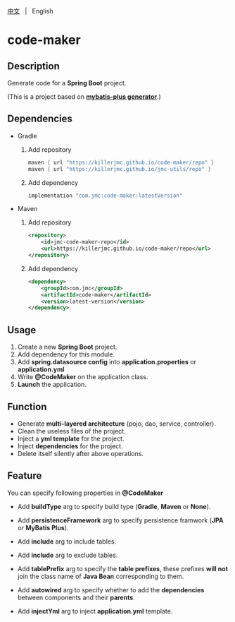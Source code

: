 [中文](README.zh.md) &nbsp; | &nbsp; English

# code-maker



## Description

Generate code for a **Spring Boot** project.

(This is a project based on **[mybatis-plus generator](https://github.com/baomidou/generator)**.)



## Dependencies
+ Gradle

  1. Add repository
      ```groovy
      maven { url "https://killerjmc.github.io/code-maker/repo" }
      maven { url "https://killerjmc.github.io/jmc-utils/repo" }
      ```
      
  2. Add dependency
     ```groovy
     implementation "com.jmc:code-maker:latestVersion"
     ```

     

+ Maven

  1. Add repository
      ```xml
      <repository>
          <id>jmc-code-maker-repo</id>
          <url>https://killerjmc.github.io/code-maker/repo</url>
      </repository>
      ```

  2. Add dependency
     ```xml
     <dependency>
         <groupId>com.jmc</groupId>
         <artifactId>code-maker</artifactId>
         <version>latest-version</version>
     </dependency>
     ```

     

## Usage

1. Create a new **Spring Boot** project.
2. Add dependency for this module.
3. Add **spring.datasource config** into **application.properties** or **application.yml**
4. Write **@CodeMaker** on the application class.
5. **Launch** the application.



## Function

+ Generate **multi-layered architecture** (pojo, dao, service, controller).
+ Clean the useless files of the project.
+ Inject a **yml template** for the project.
+ Inject **dependencies** for the project.
+ Delete itself silently after above operations.



## Feature

You can specify following properties in **@CodeMaker**

+ Add **buildType** arg to specify build type (**Gradle**, **Maven** or **None**).
+ Add **persistenceFramework** arg to specify persistence framwork (**JPA** or **MyBatis Plus**).

+ Add **include** arg to include tables.
+ Add **include** arg to exclude tables.
+ Add  **tablePrefix** arg to specify the **table prefixes**, these prefixes **will not** join the class name of **Java Bean** corresponding to them.
+ Add **autowired** arg to specify whether to add the **dependencies** between components and their **parents**.
+ Add **injectYml** arg to inject **application.yml** template.

